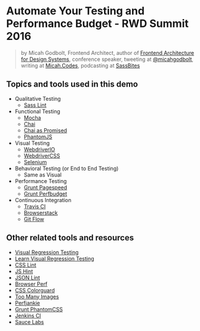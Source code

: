 # Automate Your Testing and Performance Budget - RWD Summit 2016

> by Micah Godbolt, Frontend Architect, author of [Frontend Architecture for Design Systems](http://www.amazon.com/Frontend-Architecture-Design-Systems-Sustainable-ebook/dp/B01B6WS868/ref=mt_kindle?_encoding=UTF8&me=), conference speaker, tweeting at [@micahgodbolt](https://twitter.com/micahgodbolt), writing at [Micah.Codes](https://micah.codes/), podcasting at [SassBites](https://twitter.com/sassbites)

## Topics and tools used in this demo
- Qualitative Testing
  - [Sass Lint](https://github.com/sasstools/sass-lint)
- Functional Testing
  - [Mocha](https://mochajs.org/)
  - [Chai](http://chaijs.com/)
  - [Chai as Promised](https://github.com/domenic/chai-as-promised)
  - [PhantomJS](http://phantomjs.org/)
- Visual Testing
  - [WebdriverIO](http://webdriver.io/)
  - [WebdriverCSS](https://github.com/webdriverio/webdrivercss)
  - [Selenium](http://www.seleniumhq.org/)
- Behavioral Testing (or End to End Testing)
  - Same as Visual 
- Performance Testing
  - [Grunt Pagespeed](https://github.com/jrcryer/grunt-pagespeed)
  - [Grunt Perfbudget](https://github.com/tkadlec/grunt-perfbudget)
- Continuous Integration
  - [Travis CI](https://travis-ci.org/)
  - [Browserstack](https://www.browserstack.com/)
  - [Git Flow](https://www.atlassian.com/git/tutorials/comparing-workflows/gitflow-workflow)

## Other related tools and resources
- [Visual Regression Testing](https://visualregressiontesting.com/)
- [Learn Visual Regression Testing](https://learn.visualregressiontesting.com/)
- [CSS Lint](https://github.com/CSSLint/csslint)
- [JS Hint](https://github.com/jshint/jshint)
- [JSON Lint](https://github.com/zaach/jsonlint)
- [Browser Perf](https://github.com/axemclion/browser-perf)
- [CSS Colorguard](https://github.com/SlexAxton/css-colorguard)
- [Too Many Images](https://github.com/addyosmani/tmi)
- [Perfjankie](https://github.com/axemclion/perfjankie)
- [Grunt PhantomCSS](https://github.com/micahgodbolt/grunt-phantomcss)
- [Jenkins CI](https://jenkins.io/index.html)
- [Sauce Labs](https://saucelabs.com/)
  

